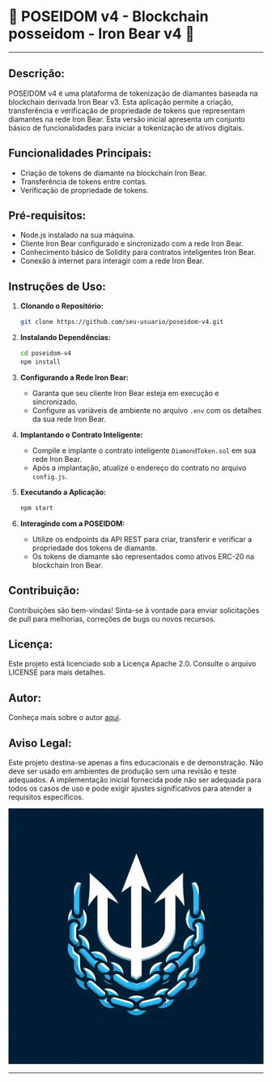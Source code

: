 # 🔱 POSEIDOM v4 -  Blockchain posseidom - Iron Bear v4  🔱

---

## Descrição:
POSEIDOM v4 é uma plataforma de tokenização de diamantes baseada na blockchain derivada Iron Bear v3. Esta aplicação permite a criação, transferência e verificação de propriedade de tokens que representam diamantes na rede Iron Bear. Esta versão inicial apresenta um conjunto básico de funcionalidades para iniciar a tokenização de ativos digitais.

## Funcionalidades Principais:
- Criação de tokens de diamante na blockchain Iron Bear.
- Transferência de tokens entre contas.
- Verificação de propriedade de tokens.

## Pré-requisitos:
- Node.js instalado na sua máquina.
- Cliente Iron Bear configurado e sincronizado com a rede Iron Bear.
- Conhecimento básico de Solidity para contratos inteligentes Iron Bear.
- Conexão à internet para interagir com a rede Iron Bear.

## Instruções de Uso:

1. **Clonando o Repositório:**
   ```sh
   git clone https://github.com/seu-usuario/poseidom-v4.git
   ```

2. **Instalando Dependências:**
   ```sh
   cd poseidom-v4
   npm install
   ```

3. **Configurando a Rede Iron Bear:**
   - Garanta que seu cliente Iron Bear esteja em execução e sincronizado.
   - Configure as variáveis de ambiente no arquivo `.env` com os detalhes da sua rede Iron Bear.

4. **Implantando o Contrato Inteligente:**
   - Compile e implante o contrato inteligente `DiamondToken.sol` em sua rede Iron Bear.
   - Após a implantação, atualize o endereço do contrato no arquivo `config.js`.

5. **Executando a Aplicação:**
   ```sh
   npm start
   ```

6. **Interagindo com a POSEIDOM:**
   - Utilize os endpoints da API REST para criar, transferir e verificar a propriedade dos tokens de diamante.
   - Os tokens de diamante são representados como ativos ERC-20 na blockchain Iron Bear.

## Contribuição:
Contribuições são bem-vindas! Sinta-se à vontade para enviar solicitações de pull para melhorias, correções de bugs ou novos recursos.

## Licença:
Este projeto está licenciado sob a Licença Apache 2.0. Consulte o arquivo LICENSE para mais detalhes.

## Autor:
Conheça mais sobre o autor [aqui](https://nscio.vercel.app/).

## Aviso Legal:
Este projeto destina-se apenas a fins educacionais e de demonstração. Não deve ser usado em ambientes de produção sem uma revisão e teste adequados. A implementação inicial fornecida pode não ser adequada para todos os casos de uso e pode exigir ajustes significativos para atender a requisitos específicos.

![POSEIDOM Logo](logo.png)

---
